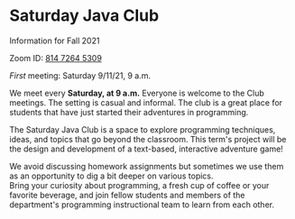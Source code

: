 
# Saturday Java Club

Information for Fall 2021



Zoom ID: [814 7264 5309](https://luc.zoom.us/j/81472645309)

*First* meeting: Saturday 9/11/21, 9 a.m.



We meet every **Saturday, at 9 a.m.**
Everyone is welcome to the Club meetings.
The setting is casual and informal.
The club is a great place for students that have just
started their adventures in programming.

The Saturday Java Club is a space to explore programming techniques, ideas,
and topics that go beyond the classroom. This term's project will be the design and development
of a text-based, interactive adventure game!

We avoid discussing homework assignments
but sometimes we use them as an opportunity
to dig a bit deeper on various topics.  
Bring your curiosity about programming,
a fresh cup of coffee or your favorite beverage,
and join fellow students and members of the department's
programming instructional team to learn from each other.


